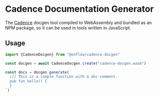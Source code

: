 # Cadence Documentation Generator

The [Cadence](https://github.com/onflow/cadence) docgen tool compiled to WebAssembly and bundled as an NPM package,
so it can be used in tools written in JavaScript.

## Usage

```js
import {CadenceDocgen} from "@onflow/cadence-docgen"

const docgen = await CadenceDocgen.create("cadence-docgen.wasm")

const docs = docgen.generate(`
  /// This is a simple function with a doc-comment.
  pub fun hello() {
  }
`)
```

